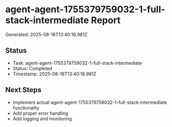 # agent-agent-1755379759032-1-full-stack-intermediate Report

Generated: 2025-08-18T13:40:16.981Z

## Status
- Task: agent-agent-1755379759032-1-full-stack-intermediate
- Status: Completed
- Timestamp: 2025-08-18T13:40:16.981Z

## Next Steps
- Implement actual agent-agent-1755379759032-1-full-stack-intermediate functionality
- Add proper error handling
- Add logging and monitoring
